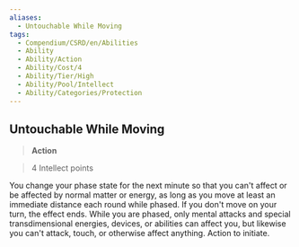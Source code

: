 ```yaml
---
aliases:
  - Untouchable While Moving
tags:
  - Compendium/CSRD/en/Abilities
  - Ability
  - Ability/Action
  - Ability/Cost/4
  - Ability/Tier/High
  - Ability/Pool/Intellect
  - Ability/Categories/Protection
---
```

  
    
## Untouchable While Moving    
>**Action**    
>4 Intellect points  
    
You change your phase state for the next minute so that you can't affect or be affected by normal matter or energy, as long as you move at least an immediate distance each round while phased. If you don't move on your turn, the effect ends. While you are phased, only mental attacks and special transdimensional energies, devices, or abilities can affect you, but likewise you can't attack, touch, or otherwise affect anything. Action to initiate.